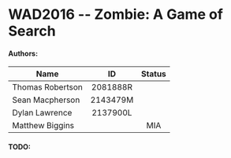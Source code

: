 # WAD2016  --  Zombie: A Game of Search

#### Authors:
| Name            | ID       | Status |
| --------------- | :------: | :----: |
| Thomas Robertson| 2081888R |        |
| Sean Macpherson | 2143479M |        |
| Dylan Lawrence  | 2137900L |        |
| Matthew Biggins |          |   MIA  |

#### TODO:

